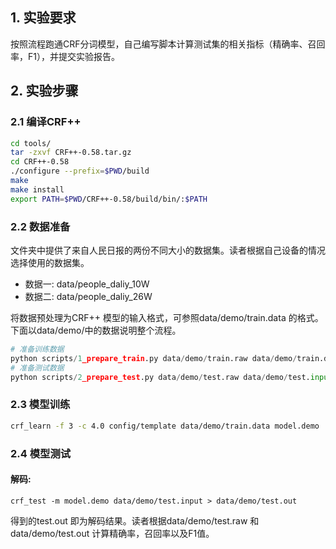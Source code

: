 ## 1. 实验要求
按照流程跑通CRF分词模型，自己编写脚本计算测试集的相关指标（精确率、召回率，F1），并提交实验报告。
## 2. 实验步骤
### 2.1 编译CRF++
```bash
cd tools/
tar -zxvf CRF++-0.58.tar.gz
cd CRF++-0.58
./configure --prefix=$PWD/build
make
make install
export PATH=$PWD/CRF++-0.58/build/bin/:$PATH
```
### 2.2 数据准备
文件夹中提供了来自人民日报的两份不同大小的数据集。读者根据自己设备的情况选择使用的数据集。

* 数据一: data/people_daliy_10W
* 数据二: data/people_daliy_26W

将数据预处理为CRF++ 模型的输入格式，可参照data/demo/train.data 的格式。下面以data/demo/中的数据说明整个流程。

```python
# 准备训练数据
python scripts/1_prepare_train.py data/demo/train.raw data/demo/train.data
# 准备测试数据
python scripts/2_prepare_test.py data/demo/test.raw data/demo/test.input
```

### 2.3 模型训练
```bash
crf_learn -f 3 -c 4.0 config/template data/demo/train.data model.demo
```

### 2.4 模型测试

#### 解码:
```
crf_test -m model.demo data/demo/test.input > data/demo/test.out
```
得到的test.out 即为解码结果。读者根据data/demo/test.raw 和 data/demo/test.out 计算精确率，召回率以及F1值。
